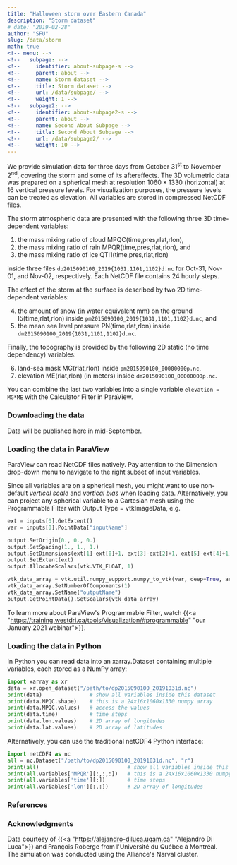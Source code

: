 ```yaml
---
title: "Halloween storm over Eastern Canada"
description: "Storm dataset"
# date: "2019-02-28"
author: "SFU"
slug: /data/storm
math: true
<!-- menu: -->
<!--   subpage: -->
<!--     identifier: about-subpage-s -->
<!--     parent: about -->
<!--     name: Storm dataset -->
<!--     title: Storm dataset -->
<!--     url: /data/subpage/ -->
<!--     weight: 1 -->
<!--   subpage2: -->
<!--     identifier: about-subpage2-s -->
<!--     parent: about -->
<!--     name: Second About Subpage -->
<!--     title: Second About Subpage -->
<!--     url: /data/subpage2/ -->
<!--     weight: 10 -->
---
```


<!-- time, pres, rlat, rlon -->
<!--         time = UNLIMITED ; // (24 currently) -->
<!--         pres = 16 ; -->

We provide simulation data for three days from October 31<sup>st</sup> to November 2<sup>nd</sup>, covering
the storm and some of its aftereffects. The 3D volumetric data was prepared on a spherical mesh at resolution
$1060\times 1330$ (horizontal) at 16 vertical pressure levels. For visualization purposes, the pressure levels
can be treated as elevation. All variables are stored in compressed NetCDF files.

The storm atmospheric data are presented with the following three 3D time-dependent variables:

1. the mass mixing ratio of cloud MPQC(time,pres,rlat,rlon),
2. the mass mixing ratio of rain MPQR(time,pres,rlat,rlon), and
3. the mass mixing ratio of ice QTI1(time,pres,rlat,rlon)

inside three files `dp2015090100_2019{1031,1101,1102}d.nc` for Oct-31, Nov-01, and Nov-02, respectively. Each
NetCDF file contains 24 hourly steps.

The effect of the storm at the surface is described by two 2D time-dependent variables:

4. the amount of snow (in water equivalent mm) on the ground I5(time,rlat,rlon) inside
   `pm2015090100_2019{1031,1101,1102}d.nc`, and
5. the mean sea level pressure PN(time,rlat,rlon) inside `dm2015090100_2019{1031,1101,1102}d.nc`.

Finally, the topography is provided by the following 2D static (no time dependency) variables:

6. land-sea mask MG(rlat,rlon) inside `pm2015090100_00000000p.nc`,
7. elevation ME(rlat,rlon) (in meters) inside `dm2015090100_00000000p.nc`.

You can combine the last two variables into a single variable `elevation = MG*ME` with the Calculator Filter
in ParaView.

<!-- in a file `topo.pvd` on a Cartesian mesh -->








<!-- for f in contestData/*; do -->
<!--     ln -s $f ${f/contestData\//} -->
<!-- done -->







### Downloading the data

Data will be published here in mid-September.

<!-- for f in *.nc; do -->
<!--     echo $(echo $f; ls -l $f | awk '{print $5}'; md5 $f | awk '{print $4}') -->
<!-- done -->

<!-- | File   |  Size      |  MD5 checksum | -->
<!-- |--------|------------|---------------| -->
<!-- | [dm2015090100_00000000p.nc](link) | 5.1M | 5a4b0af90fc3129ca6dba95942061dae | -->
<!-- | [dm2015090100_20191031d.nc](link) | 46M  | 2b202060bba4d8e3005bd2a95923202b | -->
<!-- | [dm2015090100_20191101d.nc](link) | 44M  | d17dd34b2d3db207aaace49ac97a8e34 | -->
<!-- | [dm2015090100_20191102d.nc](link) | 43M  | 69c6f8fa8afb1d626b098336729dbfb9 | -->
<!-- | [dp2015090100_20191031d.nc](link) | 396M | 2fd61a2cba4a1638731871ab844e8e4c | -->
<!-- | [dp2015090100_20191101d.nc](link) | 330M | d94f015edffd59bf985df223847aab98 | -->
<!-- | [dp2015090100_20191102d.nc](link) | 246M | a7eb5e8b268002fb8708b00e69f65e7b | -->
<!-- | [pm2015090100_00000000p.nc](link) | 4.1M | fbc4b1e1f987b7392b14a50767489fcc | -->
<!-- | [pm2015090100_20191031d.nc](link) | 23M  | 61b20877923943beedb84d2083d29b34 | -->
<!-- | [pm2015090100_20191101d.nc](link) | 27M  | 1ece29fade591f65a9aea4cb22c3c5fe | -->
<!-- | [pm2015090100_20191102d.nc](link) | 28M  | ca9dee21c598a76275357f4faa7ca1b1 | -->

<!-- To download all files via bash command line: -->

<!-- ``` -->
<!-- urls=( edS6be3sk8oQ58N infBBW2Rc9TJwf7 76Esj3yDP9EiaGc AZmt47d48prCZZF -->
<!--        JdzZQCKiHaRfL9L DXnWtA5fymHBsxA HzgtF42Pf9AnxGm yy8FASeC8Dm54Sy -->
<!--        TC8QekmjokmBkWA ) -->
<!-- for i in $(seq 0 24); do -->
<!--     wget https://nextcloud.computecanada.ca/index.php/s/"${urls[$i]}"/download -O mantle"$(printf "%02d\n" $((i+1)))".tgz -->
<!-- done -->
<!-- ``` -->

### Loading the data in ParaView

ParaView can read NetCDF files natively. Pay attention to the Dimension drop-down menu to navigate to the
right subset of input variables.

Since all variables are on a spherical mesh, you might want to use non-default *vertical scale* and *vertical
bias* when loading data. Alternatively, you can project any spherical variable to a Cartesian mesh using the
Programmable Filter with Output Type = vtkImageData, e.g.

```py
ext = inputs[0].GetExtent()
var = inputs[0].PointData["inputName"]

output.SetOrigin(0., 0., 0.)
output.SetSpacing(1., 1., 1.)
output.SetDimensions(ext[1]-ext[0]+1, ext[3]-ext[2]+1, ext[5]-ext[4]+1)
output.SetExtent(ext)
output.AllocateScalars(vtk.VTK_FLOAT, 1)

vtk_data_array = vtk.util.numpy_support.numpy_to_vtk(var, deep=True, array_type=vtk.VTK_FLOAT)
vtk_data_array.SetNumberOfComponents(1)
vtk_data_array.SetName("outputName")
output.GetPointData().SetScalars(vtk_data_array)
```

To learn more about ParaView's Programmable Filter, watch
{{<a "https://training.westdri.ca/tools/visualization/#programmable" "our January 2021 webinar">}}.


### Loading the data in Python

In Python you can read data into an xarray.Dataset containing multiple variables, each stored as a NumPy
array:

```py
import xarray as xr
data = xr.open_dataset("/path/to/dp2015090100_20191031d.nc")
print(data)               # show all variables inside this dataset
print(data.MPQC.shape)    # this is a 24x16x1060x1330 numpy array
print(data.MPQC.values)   # access the values
print(data.time)          # time steps
print(data.lon.values)    # 2D array of longitudes
print(data.lat.values)    # 2D array of latitudes
```

Alternatively, you can use the traditional netCDF4 Python interface:

```py
import netCDF4 as nc
all = nc.Dataset("/path/to/dp2015090100_20191031d.nc", "r")
print(all)                            # show all variables inside this dataset
print(all.variables['MPQR'][:,:,:])   # this is a 24x16x1060x1330 numpy array
print(all.variables['time'][:])       # time steps
print(all.variables['lon'][:,:])      # 2D array of longitudes
```

### References

<!-- 1. M. H. Shahnas, W. R. Peltier, Z. Wu, R. Wentzcovitch (2011): [The high pressure electronic spin transition in iron: potential impacts upon mantle mixing](http://dx.doi.org/10.1029/2010JB007965). J. Geophys. Res. **116**, B08205 -->
<!-- 1. M. H. Shahnas, R. N. Pysklywec, and D. A. Yuen (2016): [Spawning superplumes from the midmantle: The impact of spin transitions in the mantle](https://doi.org/10.1002/2016GC006509). Geochemistry, Geophysics, Geosystems **17**, 4051-4063 -->
<!-- 1. M. H. Shahnas, D. A. Yuen, R.N. Pysklywec (2017): [Mid-mantle heterogeneities and iron spin transition in the lower mantle: Implications for mid-mantle slab stagnation](http://dx.doi.org/10.1016/j.epsl.2016.10.052). Earth and Planetary Science Letters **458**, 293–304 -->
<!-- 1. [Researcher's page](http://www.atmosp.physics.utoronto.ca/~shahnas/htmls/Research.htm) at the University of Toronto -->

### Acknowledgments

Data courtesy of {{<a "https://alejandro-diluca.uqam.ca" "Alejandro Di Luca">}} and François Roberge from
l'Université du Québec à Montréal. The simulation was conducted using the Alliance's Narval cluster.

<!-- Data storage services provided by Cedar team at Simon Fraser University, Canada. -->



<!-- {{<a "link" "text">}} -->
